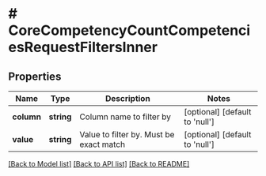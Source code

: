 # # CoreCompetencyCountCompetenciesRequestFiltersInner

## Properties

Name | Type | Description | Notes
------------ | ------------- | ------------- | -------------
**column** | **string** | Column name to filter by | [optional] [default to 'null']
**value** | **string** | Value to filter by. Must be exact match | [optional] [default to 'null']

[[Back to Model list]](../../README.md#models) [[Back to API list]](../../README.md#endpoints) [[Back to README]](../../README.md)
